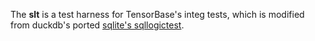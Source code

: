 The **slt** is a test harness for TensorBase's integ tests, which is modified from duckdb's ported [sqlite's sqllogictest](https://www.sqlite.org/sqllogictest/doc/trunk/about.wiki).
